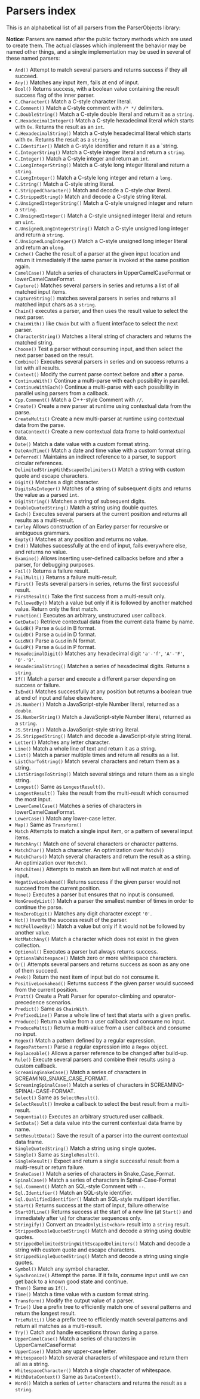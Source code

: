 # Parsers index

This is an alphabetical list of all parsers from the ParserObjects library:

**Notice**: Parsers are named after the public factory methods which are used to create them. The actual classes which implement the behavior may be named other things, and a single implementation may be used in several of these named parsers:

* `And()` Attempt to match several parsers and returns success if they all succeed.
* `Any()` Matches any input item, fails at end of input.
* `Bool()` Returns success, with a boolean value containing the result success flag of the inner parser.
* `C.Character()` Match a C-style character literal.
* `C.Comment()` Match a C-style comment with `/* */` delimiters.
* `C.DoubleString()` Match a C-style double literal and return it as a `string`.
* `C.HexadecimalInteger()` Match a C-style hexadecimal literal which starts with `0x`. Returns the result as an `int`.
* `C.HexadecimalString()` Match a C-style hexadecimal literal which starts with `0x`. Returns the result as a `string`.
* `C.Identifier()` Match a C-style identifier and return it as a `string.
* `C.IntegerString()` Match a C-style integer literal and return a `string`.
* `C.Integer()` Match a C-style integer and return an `int`.
* `C.LongIntegerString()` Match a C-style long integer literal and return a `string`.
* `C.LongInteger()` Match a C-style long integer and return a `long`.
* `C.String()` Match a C-style string literal.
* `C.StrippedCharacter()` Match and decode a C-style char literal.
* `C.StrippedString()` Match and decode a C-style string literal.
* `C.UnsignedIntegerString()` Match a C-style unsigned integer and return a `string`.
* `C.UnsignedInteger()` Match a C-style unsigned integer literal and return an `uint`.
* `C.UnsignedLongIntegerString()` Match a C-style unsigned long integer and return a `string`.
* `C.UnsignedLongInteger()` Match a C-style unsigned long integer literal and return an `ulong`.
* `Cache()` Cache the result of a parser at the given input location and return it immediately if the same parser is invoked at the same position again.
* `CamelCase()` Match a series of characters in UpperCamelCaseFormat or lowerCamelCaseFormat.
* `Capture()` Matches several parsers in series and returns a list of all matched input items.
* `CaptureString()` matches several parsers in series and returns all matched input chars as a `string`.
* `Chain()` executes a parser, and then uses the result value to select the next parser.
* `ChainWith()` like `Chain` but with a fluent interface to select the next parser.
* `CharacterString()` Matches a literal string of characters and returns the matched string.
* `Choose()` Test a parser without consuming input, and then select the next parser based on the result.
* `Combine()` Executes several parsers in series and on success returns a list with all results.
* `Context()` Modify the current parse context before and after a parse.
* `ContinueWith()` Continue a multi-parse with each possibility in parallel.
* `ContinueWithEach()` Continue a multi-parse with each possibility in parallel using parsers from a callback.
* `Cpp.Comment()` Match a C++-style Comment with `//`.
* `Create()` Create a new parser at runtime using contextual data from the parse.
* `CreateMulti()` Create a new multi-parser at runtime using contextual data from the parse.
* `DataContext()` Create a new contextual data frame to hold contextual data.
* `Date()` Match a date value with a custom format string.
* `DateAndTime()` Match a date and time value with a custom format string.
* `Deferred()` Maintains an indirect reference to a parser, to support circular references.
* `DelimitedStringWithEscapedDelimiters()` Match a string with custom quote and escape characters.
* `Digit()` Matches a digit character.
* `DigitsAsInteger()` Matches of a string of subsequent digits and returns the value as a parsed `int`.
* `DigitString()` Matches a string of subsequent digits.
* `DoubleQuotedString()` Match a string using double quotes.
* `Each()` Executes several parsers at the current position and returns all results as a multi-result.
* `Earley` Allows construction of an Earley parser for recursive or ambiguous grammars.
* `Empty()` Matches at any position and returns no value.
* `End()` Matches successfully at the end of input, fails everywhere else, and returns no value.
* `Examine()` Allows inserting user-defined callbacks before and after a parser, for debugging purposes.
* `Fail()` Returns a failure result.
* `FailMulti()` Returns a failure multi-result.
* `First()` Tests several parsers in series, returns the first successful result.
* `FirstResult()` Take the first success from a multi-result only.
* `FollowedBy()` Match a value but only if it is followed by another matched value. Return only the first match.
* `Function()` Executes an arbitrary, unstructured user callback.
* `GetData()` Retrieve contextual data from the current data frame by name.
* `GuidB()` Parse a `Guid` in B format.
* `GuidD()` Parse a `Guid` in D format.
* `GuidN()` Parse a `Guid` in N format.
* `GuidP()` Parse a `Guid` in P format.
* `HexadecimalDigit()` Matches any hexadecimal digit `'a'-'f'`, `'A'-'F'`, `'0'-'9'`.
* `HexadecimalString()` Matches a series of hexadecimal digits. Returns a `string`.
* `If()` Match a parser and execute a different parser depending on success or failure.
* `IsEnd()` Matches successfully at any position but returns a boolean true at end of input and false elsewhere.
* `JS.Number()` Match a JavaScript-style Number literal, returned as a `double`.
* `JS.NumberString()` Match a JavaScript-style Number literal, returned as a `string`.
* `JS.String()` Match a JavaScript-style string literal.
* `JS.StrippedString()` Match and decode a JavaScript-style string literal.
* `Letter()` Matches any letter character.
* `Line()` Match a whole line of text and return it as a string.
* `List()` Match a parser multiple times and return all results as a list.
* `ListCharToString()` Match several characters and return them as a string.
* `ListStringsToString()` Match several strings and return them as a single string.
* `Longest()` Same as `LongestResult()`.
* `LongestResult()` Take the result from the multi-result which consumed the most input.
* `LowerCamelCase()` Matches a series of characters in lowerCamelCaseFormat.
* `LowerCase()` Match any lower-case letter.
* `Map()` Same as `Transform()`
* `Match` Attempts to match a single input item, or a pattern of several input items.
* `MatchAny()` Match one of several characters or character patterns.
* `MatchChar()` Match a character. An optimization over `Match()`
* `MatchChars()` Match several characters and return the result as a string. An optimization over `Match()`.
* `MatchItem()` Attempts to match an item but will not match at end of input.
* `NegativeLookahead()` Returns success if the given parser would not succeed from the current position.
* `None()` Executes a parser but ensures that no input is consumed.
* `NonGreedyList()` Match a parser the smallest number of times in order to continue the parse.
* `NonZeroDigit()` Matches any digit character except `'0'`.
* `Not()` Inverts the success result of the parser.
* `NotFollowedBy()` Match a value but only if it would not be followed by another value.
* `NotMatchAny()` Match a character which does not exist in the given collection.
* `Optional()` Executes a parser but always returns success.
* `OptionalWhitespace()` Match zero or more whitespace characters.
* `Or()` Attempts several parsers and returns success as soon as any one of them succeed.
* `Peek()` Return the next item of input but do not consume it.
* `PositiveLookahead()` Returns success if the given parser would succeed from the current position.
* `Pratt()` Create a Pratt Parser for operator-climbing and operator-precedence scenarios.
* `Predict()` Same as `ChainWith`.
* `PrefixedLine()` Parse a whole line of text that starts with a given prefix.
* `Produce()` Return a value from a user callback and consume no input.
* `ProduceMulti()` Return a multi-value from a user callback and consume no input.
* `Regex()` Match a pattern defined by a regular expression.
* `RegexPattern()` Parse a regular expression into a `Regex` object.
* `Replaceable()` Allows a parser reference to be changed after build-up.
* `Rule()` Execute several parsers and combine their results using a custom callback.
* `ScreamingSnakeCase()` Match a series of characters in SCREAMING_SNAKE_CASE_FORMAT.
* `ScreamingSpinalCase()` Match a series of characters in SCREAMING-SPINAL-CASE-FORMAT.
* `Select()` Same as `SelectResult()`.
* `SelectResult()` Invoke a callback to select the best result from a multi-result.
* `Sequential()` Executes an arbitrary structured user callback.
* `SetData()` Set a data value into the current contextual data frame by name.
* `SetResultData()` Save the result of a parser into the current contextual data frame.
* `SingleQuotedString()` Match a string using single quotes.
* `Single()` Same as `SingleResult()`.
* `SingleResult()` Expect and return a single successful result from a multi-result or return failure.
* `SnakeCase()` Match a series of characters in Snake_Case_Format.
* `SpinalCase()` Match a series of characters in Spinal-Case-Format
* `Sql.Comment()` Match an SQL-style Comment with `--`.
* `Sql.Identifier()` Match an SQL-style identifier.
* `Sql.QualifiedIdentifier()` Match an SQL-style multipart identifier.
* `Start()` Returns success at the start of input, failure otherwise
* `StartOfLine()` Returns success at the start of a new line (at `Start()` and immediately after `\n`) for character sequences only.
* `Stringify()` Convert an `IReadOnlyList<char>` result into a `string` result.
* `StrippedDoubleQuotedString()` Match and decode a string using double quotes.
* `StrippedDelimitedStringWithEscapedDelimiters()` Match and decode a string with custom quote and escape characters.
* `StrippedSingleQuotedString()` Match and decode a string using single quotes.
* `Symbol()` Match any symbol character.
* `Synchronize()` Attempt the parse. If it fails, consume input until we can get back to a known good state and continue.
* `Then()` Same as `If()`.
* `Time()` Match a time value with a custom format string.
* `Transform()` Modify the output value of a parser.
* `Trie()` Use a prefix tree to efficiently match one of several patterns and return the longest result.
* `TrieMulti()` Use a prefix tree to efficiently match several patterns and return all matches as a multi-result.
* `Try()` Catch and handle exceptions thrown during a parse.
* `UpperCamelCase()` Match a series of characters in UpperCamelCaseFormat
* `UpperCase()` Match any upper-case letter.
* `Whitespace()` Match several characters of whitespace and return them all as a string.
* `WhitespaceCharacter()` Match a single character of whitespace.
* `WithDataContext()` Same as `DataContext()`.
* `Word()` Match a series of `Letter` characters and returns the result as a `string`.


